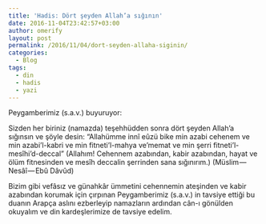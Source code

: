 ```yaml
---
title: 'Hadis: Dört şeyden Allah’a sığının'
date: 2016-11-04T23:42:57+03:00
author: omerify
layout: post
permalink: /2016/11/04/dort-seyden-allaha-siginin/
categories:
  - Blog
tags:
  - din
  - hadis
  - yazi
---
```


Peygamberimiz (s.a.v.) buyuruyor:

Sizden her biriniz (namazda) teşehhüdden sonra dört şeyden Allah’a sığınsın ve şöyle desin: “Allahümme innî eûzü bike min azabi cehenem ve min azabi’l-kabri ve min fitneti’l-mahya ve’memat ve min şerri fitneti’l-mesîhi’d-deccal”
(Allahım! Cehennem azabından, kabir azabından, hayat ve ölüm fitnesinden ve mesîh deccalin şerrinden sana sığınırım.) (Müslim — Nesâî — Ebû Dâvûd)  

Bizim gibi vefâsız ve günahkâr ümmetini cehennemin ateşinden ve kabir azabından korumak için çırpınan Peygamberimiz (s.a.v.) in tavsiye ettiği bu duanın Arapça aslını ezberleyip namazların ardından cân-ı gönülden okuyalım ve din kardeşlerimize de tavsiye edelim.